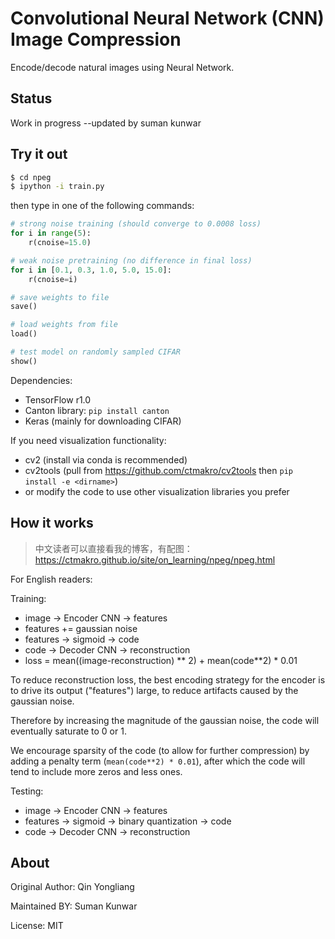 # Convolutional Neural Network (CNN) Image Compression

Encode/decode natural images using Neural Network.

## Status

Work in progress
--updated by suman kunwar

## Try it out

```bash
$ cd npeg
$ ipython -i train.py
```

then type in one of the following commands:

```python
# strong noise training (should converge to 0.0008 loss)
for i in range(5):
    r(cnoise=15.0)

# weak noise pretraining (no difference in final loss)
for i in [0.1, 0.3, 1.0, 5.0, 15.0]:
    r(cnoise=i)

# save weights to file
save()

# load weights from file
load()

# test model on randomly sampled CIFAR
show()
```

Dependencies:

- TensorFlow r1.0
- Canton library: `pip install canton`
- Keras (mainly for downloading CIFAR)

If you need visualization functionality:

- cv2 (install via conda is recommended)
- cv2tools (pull from <https://github.com/ctmakro/cv2tools> then `pip install -e <dirname>`)
- or modify the code to use other visualization libraries you prefer

## How it works

> 中文读者可以直接看我的博客，有配图：<https://ctmakro.github.io/site/on_learning/npeg/npeg.html>

For English readers:

Training:

- image -> Encoder CNN -> features
- features += gaussian noise
- features -> sigmoid -> code
- code -> Decoder CNN -> reconstruction
- loss = mean((image-reconstruction) ** 2) + mean(code**2) * 0.01

To reduce reconstruction loss, the best encoding strategy for the encoder is to drive its output ("features") large, to reduce artifacts caused by the gaussian noise.

Therefore by increasing the magnitude of the gaussian noise, the code will eventually saturate to 0 or 1.

We encourage sparsity of the code (to allow for further compression) by adding a penalty term (`mean(code**2) * 0.01`), after which the code will tend to include more zeros and less ones.

Testing:

- image -> Encoder CNN -> features
- features -> sigmoid -> binary quantization -> code
- code -> Decoder CNN -> reconstruction

## About

Original Author: Qin Yongliang

Maintained BY: Suman Kunwar

License: MIT
